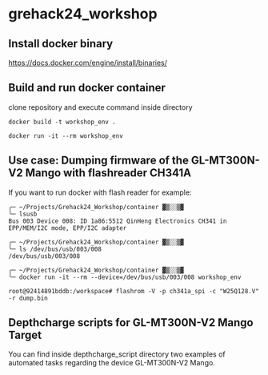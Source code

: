 # grehack24_workshop

## Install docker binary

https://docs.docker.com/engine/install/binaries/

## Build and run docker container

clone repository and execute command inside directory

`docker build -t workshop_env .`

`docker run -it --rm workshop_env`

## Use case: Dumping firmware of the GL-MT300N-V2 Mango with flashreader CH341A

If you want to run docker with flash reader for example:

```
╭─ ~/Projects/Grehack24_Workshop/container ▓▒░░▒▓ 
╰─ lsusb                  
Bus 003 Device 008: ID 1a86:5512 QinHeng Electronics CH341 in EPP/MEM/I2C mode, EPP/I2C adapter

╭─ ~/Projects/Grehack24_Workshop/container ▓▒░░▒▓ 
╰─ ls /dev/bus/usb/003/008 
/dev/bus/usb/003/008

╭─ ~/Projects/Grehack24_Workshop/container ▓▒░░▒▓ 
╰─ docker run -it --rm --device=/dev/bus/usb/003/008 workshop_env

root@92414891bddb:/workspace# flashrom -V -p ch341a_spi -c "W25Q128.V" -r dump.bin
```

## Depthcharge scripts for GL-MT300N-V2 Mango Target

You can find inside depthcharge_script directory two examples of automated tasks regarding the device GL-MT300N-V2 Mango.
